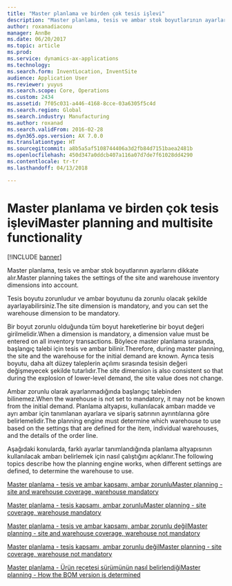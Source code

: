```yaml
---
title: "Master planlama ve birden çok tesis işlevi"
description: "Master planlama, tesis ve ambar stok boyutlarının ayarlarını dikkate alır."
author: roxanadiaconu
manager: AnnBe
ms.date: 06/20/2017
ms.topic: article
ms.prod: 
ms.service: dynamics-ax-applications
ms.technology: 
ms.search.form: InventLocation, InventSite
audience: Application User
ms.reviewer: yuyus
ms.search.scope: Core, Operations
ms.custom: 2434
ms.assetid: 7f05c031-a446-4168-8cce-03a6305f5c4d
ms.search.region: Global
ms.search.industry: Manufacturing
ms.author: roxanad
ms.search.validFrom: 2016-02-28
ms.dyn365.ops.version: AX 7.0.0
ms.translationtype: HT
ms.sourcegitcommit: a8b5a5af5108744406a3d2fb84d7151baea2481b
ms.openlocfilehash: 450d347a0ddcb407a116a07d7de7f61028dd4290
ms.contentlocale: tr-tr
ms.lasthandoff: 04/13/2018

---
```


# <a name="master-planning-and-multisite-functionality"></a><span data-ttu-id="916ca-103">Master planlama ve birden çok tesis işlevi</span><span class="sxs-lookup"><span data-stu-id="916ca-103">Master planning and multisite functionality</span></span>

[!INCLUDE [banner](../includes/banner.md)]

<span data-ttu-id="916ca-104">Master planlama, tesis ve ambar stok boyutlarının ayarlarını dikkate alır.</span><span class="sxs-lookup"><span data-stu-id="916ca-104">Master planning takes the settings of the site and warehouse inventory dimensions into account.</span></span> 

<span data-ttu-id="916ca-105">Tesis boyutu zorunludur ve ambar boyutunu da zorunlu olacak şekilde ayarlayabilirsiniz.</span><span class="sxs-lookup"><span data-stu-id="916ca-105">The site dimension is mandatory, and you can set the warehouse dimension to be mandatory.</span></span>

<span data-ttu-id="916ca-106">Bir boyut zorunlu olduğunda tüm boyut hareketlerine bir boyut değeri girilmelidir.</span><span class="sxs-lookup"><span data-stu-id="916ca-106">When a dimension is mandatory, a dimension value must be entered on all inventory transactions.</span></span> <span data-ttu-id="916ca-107">Böylece master planlama sırasında, başlangıç talebi için tesis ve ambar bilinir.</span><span class="sxs-lookup"><span data-stu-id="916ca-107">Therefore, during master planning, the site and the warehouse for the initial demand are known.</span></span> <span data-ttu-id="916ca-108">Ayrıca tesis boyutu, daha alt düzey taleplerin açılımı sırasında tesisin değeri değişmeyecek şekilde tutarlıdır.</span><span class="sxs-lookup"><span data-stu-id="916ca-108">The site dimension is also consistent so that during the explosion of lower-level demand, the site value does not change.</span></span>

<span data-ttu-id="916ca-109">Ambar zorunlu olarak ayarlanmadığında başlangıç talebinden bilinemez.</span><span class="sxs-lookup"><span data-stu-id="916ca-109">When the warehouse is not set to mandatory, it may not be known from the initial demand.</span></span> <span data-ttu-id="916ca-110">Planlama altyapısı, kullanılacak ambarı madde ve ayrı ambar için tanımlanan ayarlara ve sipariş satırının ayrıntılarına göre belirlemelidir.</span><span class="sxs-lookup"><span data-stu-id="916ca-110">The planning engine must determine which warehouse to use based on the settings that are defined for the item, individual warehouses, and the details of the order line.</span></span>

<span data-ttu-id="916ca-111">Aşağıdaki konularda, farklı ayarlar tanımlandığında planlama altyapısının kullanılacak ambarı belirlemek için nasıl çalıştığını açıklanır.</span><span class="sxs-lookup"><span data-stu-id="916ca-111">The following topics describe how the planning engine works, when different settings are defined, to determine the warehouse to use.</span></span>

[<span data-ttu-id="916ca-112">Master planlama - tesis ve ambar kapsamı, ambar zorunlu</span><span class="sxs-lookup"><span data-stu-id="916ca-112">Master planning - site and warehouse coverage, warehouse mandatory</span></span>](master-plan-site-warehouse-coverage-warehouse-mandatory.md)

[<span data-ttu-id="916ca-113">Master planlama - tesis kapsamı, ambar zorunlu</span><span class="sxs-lookup"><span data-stu-id="916ca-113">Master planning - site coverage, warehouse mandatory</span></span>](master-plan-site-coverage-warehouse-mandatory.md)

[<span data-ttu-id="916ca-114">Master planlama - tesis ve ambar kapsamı, ambar zorunlu değil</span><span class="sxs-lookup"><span data-stu-id="916ca-114">Master planning - site and warehouse coverage, warehouse not mandatory</span></span>](master-plan-site-warehouse-coverage-warehouse-not-mandatory.md)

[<span data-ttu-id="916ca-115">Master planlama - tesis kapsamı, ambar zorunlu değil</span><span class="sxs-lookup"><span data-stu-id="916ca-115">Master planning - site coverage, warehouse not mandatory</span></span>](master-plan-site-coverage-warehouse-not-mandatory.md)

[<span data-ttu-id="916ca-116">Master planlama - Ürün reçetesi sürümünün nasıl belirlendiği</span><span class="sxs-lookup"><span data-stu-id="916ca-116">Master planning - How the BOM version is determined</span></span>](master-plan-bom-version-determined.md)




